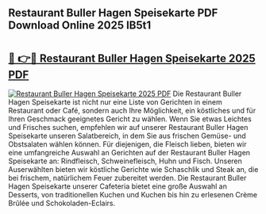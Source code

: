 ## Restaurant Buller Hagen Speisekarte PDF Download Online 2025 IB5t1

# <h2><a href="http://gca8ivl.nevu.top/?p=Restaurant+Buller+Hagen+Speisekarte">🔗 👉🔴 Restaurant Buller Hagen Speisekarte 2025 PDF</a></h2>

[![Restaurant Buller Hagen Speisekarte 2025 PDF](https://i.imgur.com/dBaPXMq.png)](http://gca8ivl.nevu.top/?p=Restaurant+Buller+Hagen+Speisekarte)
Die Restaurant Buller Hagen Speisekarte ist nicht nur eine Liste von Gerichten in einem Restaurant oder Café, sondern auch Ihre Möglichkeit, ein köstliches und für Ihren Geschmack geeignetes Gericht zu wählen. Wenn Sie etwas Leichtes und Frisches suchen, empfehlen wir auf unserer Restaurant Buller Hagen Speisekarte unseren Salatbereich, in dem Sie aus frischen Gemüse- und Obstsalaten wählen können. Für diejenigen, die Fleisch lieben, bieten wir eine umfangreiche Auswahl an Gerichten auf der Restaurant Buller Hagen Speisekarte an: Rindfleisch, Schweinefleisch, Huhn und Fisch. Unseren Auserwählten bieten wir köstliche Gerichte wie Schaschlik und Steak an, die bei frischem, natürlichem Feuer zubereitet werden. Die Restaurant Buller Hagen Speisekarte unserer Cafeteria bietet eine große Auswahl an Desserts, von traditionellen Kuchen und Kuchen bis hin zu erlesenen Crème Brûlée und Schokoladen-Eclairs.
